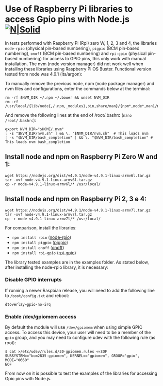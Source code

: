 
# Use of Raspberry Pi libraries to access Gpio pins with Node.js [![N|Solid](http://sanusb.blogspot.com.br/favicon.ico)](http://sanusb.org/)

In tests performed with Raspberry Pi (Rpi) zero W, 1, 2, 3 and 4, the libraries `node-rpio` (physical pin-based numbering), `pigpio` (BCM pin-based numbering), `onoff` (BCM pin-based numbering) and `rpi-gpio` (physical pin-based numbering) for access to GPIO pins, this only work with manual installation. The nvm (node version manager) did not work well when installing these libraries using Raspberry Pi OS Buster. Functional version tested from node was 4.9.1 (lts/argon):


To manually remove the previous node, npm (node package manager) and nvm files and configurations, enter the commands below at the terminal:

```
rm -rf $NVM_DIR ~/.npm ~/.bower && unset NVM_DIR
rm -rf /usr/local/{lib/node{,/.npm,_modules},bin,share/man}/{npm*,node*,man1/node*}
```

And remove the following lines at the end of /root/.bashrc (`nano /root/.bashrc`):

```
export NVM_DIR="$HOME/.nvm"
[ -s "$NVM_DIR/nvm.sh" ] && \. "$NVM_DIR/nvm.sh"  # This loads nvm
[ -s "$NVM_DIR/bash_completion" ] && \. "$NVM_DIR/bash_completion" # This loads nvm bash_completion
```

## Install node and npm on Raspberry Pi Zero W and 1:

```
wget https://nodejs.org/dist/v4.9.1/node-v4.9.1-linux-armv6l.tar.gz
tar -xvf node-v4.9.1-linux-armv6l.tar.gz
cp -r node-v4.9.1-linux-armv6l/* /usr/local/
```

## Install node and npm on Raspberry Pi 2, 3 e 4:

```
wget https://nodejs.org/dist/v4.9.1/node-v4.9.1-linux-armv7l.tar.gz
tar -xvf node-v4.9.1-linux-armv7l.tar.gz
cp -r node-v4.9.1-linux-armv7l/* /usr/local/
```

For comparison, install the libraries:


* `npm install rpio` ([node-rpio](https://github.com/jperkin/node-rpio))
* `npm install pigpio` ([pigpio](https://www.npmjs.com/package/pigpio))
* `npm install onoff` ([onoff](https://www.npmjs.com/package/onoff))
* `npm install rpi-gpio` ([rpi-gpio](https://www.npmjs.com/package/rpi-gpio))

The library tested examples are in the examples folder. As stated below, after installing the node-rpio library, it is necessary:

### Disable GPIO interrupts

If running a newer Raspbian release, you will need to add the following line to
`/boot/config.txt` and reboot:

```
dtoverlay=gpio-no-irq
```

### Enable /dev/gpiomem access

By default the module will use `/dev/gpiomem` when using simple GPIO access.
To access this device, your user will need to be a member of the `gpio` group,
and you may need to configure udev with the following rule (as root):

```console
$ cat >/etc/udev/rules.d/20-gpiomem.rules <<EOF
SUBSYSTEM=="bcm2835-gpiomem", KERNEL=="gpiomem", GROUP="gpio", MODE="0660"
EOF
```

From now on it is possible to test the examples of the libraries for accessing Gpio pins with Node.js.



